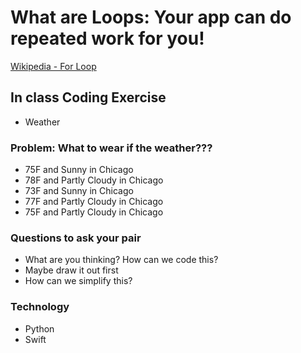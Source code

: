 # What are Loops: Your app can do repeated work for you!
[Wikipedia - For Loop](https://en.wikipedia.org/wiki/For_loop)

## In class Coding Exercise
* Weather

### Problem: What to wear if the weather???
* 75F and Sunny in Chicago 
* 78F and Partly Cloudy in Chicago
* 73F and Sunny in Chicago
* 77F and Partly Cloudy in Chicago
* 75F and Partly Cloudy in Chicago

### Questions to ask your pair
  * What are you thinking? How can we code this?
  * Maybe draw it out first
  * How can we simplify this?

### Technology
 * Python
 * Swift